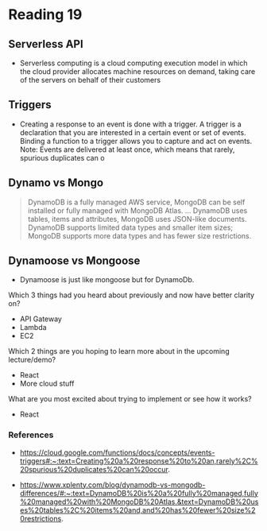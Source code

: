 # Reading 19

## Serverless API
- Serverless computing is a cloud computing execution model in which the cloud provider allocates machine resources on demand, taking care of the servers on behalf of their customers

## Triggers
- Creating a response to an event is done with a trigger. A trigger is a declaration that you are interested in a certain event or set of events. Binding a function to a trigger allows you to capture and act on events. Note: Events are delivered at least once, which means that rarely, spurious duplicates can o

## Dynamo vs Mongo


> DynamoDB is a fully managed AWS service, MongoDB can be self installed or fully managed with MongoDB Atlas. ... DynamoDB uses tables, items and attributes, MongoDB uses JSON-like documents. DynamoDB supports limited data types and smaller item sizes; MongoDB supports more data types and has fewer size restrictions.

## Dynamoose vs Mongoose

- Dynamoose is just like mongoose but for DynamoDb.




Which 3 things had you heard about previously and now have better clarity on?
- API Gateway
- Lambda
- EC2

Which 2 things are you hoping to learn more about in the upcoming lecture/demo?
- React
- More cloud stuff

What are you most excited about trying to implement or see how it works?

- React

### References
- https://cloud.google.com/functions/docs/concepts/events-triggers#:~:text=Creating%20a%20response%20to%20an,rarely%2C%20spurious%20duplicates%20can%20occur.


- https://www.xplenty.com/blog/dynamodb-vs-mongodb-differences/#:~:text=DynamoDB%20is%20a%20fully%20managed,fully%20managed%20with%20MongoDB%20Atlas.&text=DynamoDB%20uses%20tables%2C%20items%20and,and%20has%20fewer%20size%20restrictions.
